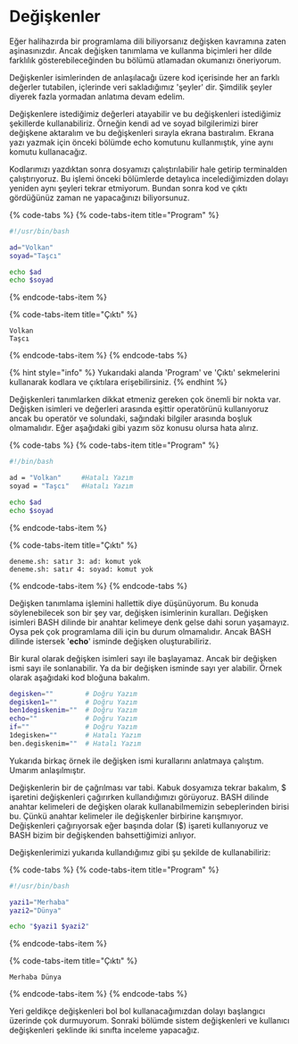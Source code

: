 # Değişkenler

Eğer halihazırda bir programlama dili biliyorsanız değişken kavramına zaten aşinasınızdır. Ancak değişken tanımlama ve kullanma biçimleri her dilde farklılık gösterebileceğinden bu bölümü atlamadan okumanızı öneriyorum.

Değişkenler isimlerinden de anlaşılacağı üzere kod içerisinde her an farklı değerler tutabilen, içlerinde veri sakladığımız 'şeyler' dir. Şimdilik şeyler diyerek fazla yormadan anlatıma devam edelim.

Değişkenlere istediğimiz değerleri atayabilir ve bu değişkenleri istediğimiz şekillerde kullanabiliriz. Örneğin kendi ad ve soyad bilgilerimizi birer değişkene aktaralım ve bu değişkenleri sırayla ekrana bastıralım. Ekrana yazı yazmak için önceki bölümde echo komutunu kullanmıştık, yine aynı komutu kullanacağız.

Kodlarımızı yazdıktan sonra dosyamızı çalıştırılabilir hale getirip terminalden çalıştırıyoruz. Bu işlemi önceki bölümlerde detaylıca incelediğimizden dolayı yeniden aynı şeyleri tekrar etmiyorum. Bundan sonra kod ve çıktı gördüğünüz zaman ne yapacağınızı biliyorsunuz.

{% code-tabs %}
{% code-tabs-item title="Program" %}
```bash
#!/usr/bin/bash

ad="Volkan"
soyad="Taşcı"

echo $ad
echo $soyad
```
{% endcode-tabs-item %}

{% code-tabs-item title="Çıktı" %}
```
Volkan
Taşcı
```
{% endcode-tabs-item %}
{% endcode-tabs %}

{% hint style="info" %}
Yukarıdaki alanda 'Program' ve 'Çıktı' sekmelerini kullanarak kodlara ve çıktılara erişebilirsiniz.
{% endhint %}

Değişkenleri tanımlarken dikkat etmeniz gereken çok önemli bir nokta var. Değişken isimleri ve değerleri arasında eşittir operatörünü kullanıyoruz ancak bu operatör ve solundaki, sağındaki bilgiler arasında boşluk olmamalıdır. Eğer aşağıdaki gibi yazım söz konusu olursa hata alırız.

{% code-tabs %}
{% code-tabs-item title="Program" %}
```bash
#!/bin/bash

ad = "Volkan"     #Hatalı Yazım
soyad = "Taşcı"   #Hatalı Yazım

echo $ad
echo $soyad
```
{% endcode-tabs-item %}

{% code-tabs-item title="Çıktı" %}
```
deneme.sh: satır 3: ad: komut yok
deneme.sh: satır 4: soyad: komut yok
```
{% endcode-tabs-item %}
{% endcode-tabs %}

Değişken tanımlama işlemini hallettik diye düşünüyorum. Bu konuda söylenebilecek son bir şey var, değişken isimlerinin kuralları. Değişken isimleri BASH dilinde bir anahtar kelimeye denk gelse dahi sorun yaşamayız. Oysa pek çok programlama dili için bu durum olmamalıdır. Ancak BASH dilinde istersek '**echo**' isminde değişken oluşturabiliriz.

Bir kural olarak değişken isimleri sayı ile başlayamaz. Ancak bir değişken ismi sayı ile sonlanabilir. Ya da bir değişken isminde sayı yer alabilir. Örnek olarak aşağıdaki kod bloğuna bakalım.

```bash
degisken=""        # Doğru Yazım
degisken1=""       # Doğru Yazım
ben1degiskenim=""  # Doğru Yazım
echo=""            # Doğru Yazım
if=""              # Doğru Yazım
1degisken=""       # Hatalı Yazım
ben.degiskenim=""  # Hatalı Yazım
```

Yukarıda birkaç örnek ile değişken ismi kurallarını anlatmaya çalıştım. Umarım anlaşılmıştır.

Değişkenlerin bir de çağrılması var tabi. Kabuk dosyamıza tekrar bakalım, $ işaretini değişkenleri çağırırken kullandığımızı görüyoruz. BASH dilinde anahtar kelimeleri de değişken olarak kullanabilmemizin sebeplerinden birisi bu. Çünkü anahtar kelimeler ile değişkenler birbirine karışmıyor. Değişkenleri çağırıyorsak eğer başında dolar \($\) işareti kullanıyoruz ve BASH bizim bir değişkenden bahsettiğimizi anlıyor.

Değişkenlerimizi yukarıda kullandığımız gibi şu şekilde de kullanabiliriz:

{% code-tabs %}
{% code-tabs-item title="Program" %}
```bash
#!/usr/bin/bash

yazi1="Merhaba"
yazi2="Dünya"

echo "$yazi1 $yazi2"
```
{% endcode-tabs-item %}

{% code-tabs-item title="Çıktı" %}
```
Merhaba Dünya
```
{% endcode-tabs-item %}
{% endcode-tabs %}

Yeri geldikçe değişkenleri bol bol kullanacağımızdan dolayı başlangıcı üzerinde çok durmuyorum. Sonraki bölümde sistem değişkenleri ve kullanıcı değişkenleri şeklinde iki sınıfta inceleme yapacağız.

